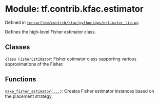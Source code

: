 <div itemscope itemtype="http://developers.google.com/ReferenceObject">
<meta itemprop="name" content="tf.contrib.kfac.estimator" />
</div>

# Module: tf.contrib.kfac.estimator



Defined in [`tensorflow/contrib/kfac/python/ops/estimator_lib.py`](https://www.tensorflow.org/code/tensorflow/contrib/kfac/python/ops/estimator_lib.py).

Defines the high-level Fisher estimator class.

## Classes

[`class FisherEstimator`](../../../tf/contrib/kfac/estimator/FisherEstimator.md): Fisher estimator class supporting various approximations of the Fisher.

## Functions

[`make_fisher_estimator(...)`](../../../tf/contrib/kfac/estimator/make_fisher_estimator.md): Creates Fisher estimator instances based on the placement strategy.

